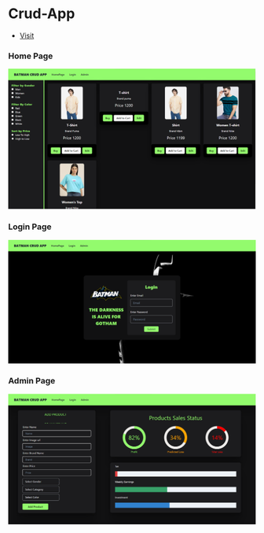 # Crud-App

- [Visit](https://crud-hpere6ysm-deveshsuryawanshi.vercel.app/?order=)

### Home Page
![Home Page](Preview_Images/Home_Page.png)

### Login Page
![Login Page](Preview_Images/Login_Page.png)

### Admin Page
![Admin Page](Preview_Images/Admin_Page.png)
